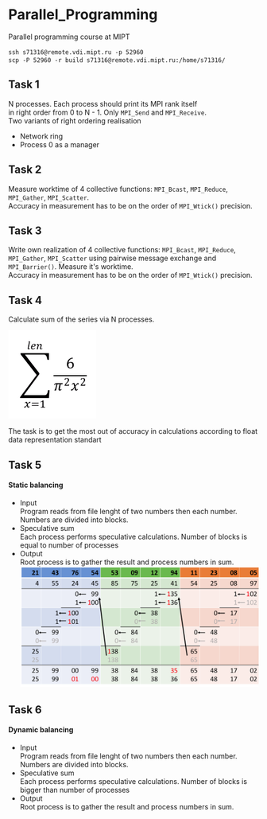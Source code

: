 # Parallel_Programming

Parallel programming course at MIPT

```
ssh s71316@remote.vdi.mipt.ru -p 52960
scp -P 52960 -r build s71316@remote.vdi.mipt.ru:/home/s71316/
```

## Task 1

N processes. Each process should print its MPI rank itself  
in right order from 0 to N - 1. Only `MPI_Send` and `MPI_Receive`.  
Two variants of right ordering realisation
- Network ring  
- Process 0 as a manager 

## Task 2

Measure worktime of 4 collective functions: `MPI_Bcast`, `MPI_Reduce`, `MPI_Gather`, `MPI_Scatter`.  
Accuracy in measurement has to be on the order of `MPI_Wtick()` precision.  

## Task 3

Write own realization of 4 collective functions: `MPI_Bcast`, `MPI_Reduce`, `MPI_Gather`, `MPI_Scatter`
using pairwise message exchange and `MPI_Barrier()`. Measure it's worktime.  
Accuracy in measurement has to be on the order of `MPI_Wtick()` precision.   

## Task 4

Calculate sum of the series via N processes.

![task](https://github.com/SokolovVadim/Parallel_Programming/blob/master/4_Series_sum/resources/series.png)

The task is to get the most out of accuracy in calculations according to float data representation standart

## Task 5
#### Static balancing
 - Input  
Program reads from file lenght of two numbers then each number. Numbers are divided into blocks.
 - Speculative sum  
Each process performs speculative calculations. Number of blocks is equal to number of processes  
 - Output  
 Root process is to gather the result and process numbers in sum.
![spec](https://github.com/SokolovVadim/Parallel_Programming/blob/master/5_Static_balancing/resources/Speculative.png)

## Task 6
#### Dynamic balancing
 - Input  
Program reads from file lenght of two numbers then each number. Numbers are divided into blocks.
 - Speculative sum  
Each process performs speculative calculations. Number of blocks is bigger than number of processes  
 - Output  
 Root process is to gather the result and process numbers in sum.
